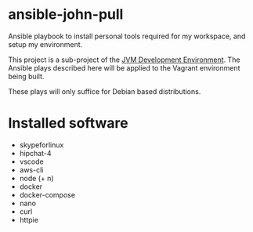 # ansible-john-pull
Ansible playbook to install personal tools required for my workspace, and setup my environment.

This project is a sub-project of the [JVM Development Environment](https://github.com/neetVeritas/jvm-development-environment). The Ansible plays described here will be applied to the Vagrant environment being built.

These plays will only suffice for Debian based distributions.

# Installed software

* skypeforlinux
* hipchat-4
* vscode
* aws-cli
* node (+ n)
* docker
* docker-compose
* nano
* curl
* httpie
